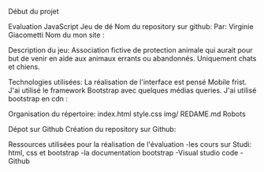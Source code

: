 Début du projet

Evaluation JavaScript Jeu de dé
Nom du repository sur github: 
Par: Virginie Giacometti
Nom du mon site  : 

Description du jeu:
Association fictive de protection animale qui aurait pour but de venir en aide aux animaux errants ou abandonnés. Uniquement chats et chiens.

Technologies utilisées:
La réalisation de l'interface est pensé Mobile frist. J'ai utilisé le framework Bootstrap avec quelques médias queries. J'ai utilisé bootstrap en cdn :




Organisation du répertoire:
  index.html
  style.css
  img/
  REDAME.md
  Robots


Dépot sur Github
Création du repository sur Github:
  


Ressources utilisées pour la réalisation de l'évaluation
  -les cours sur Studi: html, css et bootstrap
  -la documentation bootstrap
  -Visual studio code
  -Github




